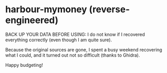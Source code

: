 # harbour-mymoney (reverse-engineered)

BACK UP YOUR DATA BEFORE USING: I do not know if I recovered everything correctly
(even though I am quite sure).

Because the original sources are gone, I spent a busy weekend recovering what I could,
and it turned out not so difficult (thanks to Ghidra).

Happy budgeting!
